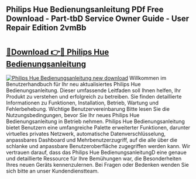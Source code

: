 ## Philips Hue Bedienungsanleitung PDf Free Download - Part-tbD Service Owner Guide - User Repair Edition 2vmBb

# <h2><a href="http://df56je.blite.top/?on=Philips+Hue+Bedienungsanleitung">🔗Download 👉🔴 Philips Hue Bedienungsanleitung</a></h2>

[![Philips Hue Bedienungsanleitung new download](https://i.imgur.com/lujVjoI.png)](http://df56je.blite.top/?on=Philips+Hue+Bedienungsanleitung)
Willkommen im Benutzerhandbuch für Ihr neu aktualisiertes Philips Hue Bedienungsanleitung. Dieser umfassende Leitfaden soll Ihnen helfen, Ihr Produkt zu verstehen und erfolgreich zu betreiben. Sie finden detaillierte Informationen zu Funktionen, Installation, Betrieb, Wartung und Fehlerbehebung. Wichtige Benutzervereinbarung Bitte lesen Sie die Nutzungsbedingungen, bevor Sie Ihr neues Philips Hue Bedienungsanleitung in Betrieb nehmen. Philips Hue Bedienungsanleitung bietet Benutzern eine umfangreiche Palette erweiterter Funktionen, darunter virtuelles privates Netzwerk, automatische Datenverschlüsselung, anpassbares Dashboard und Mehrbenutzerzugriff, auf die alle über die schlanke und anpassbare Benutzeroberfläche zugegriffen werden kann. Wir vertrauen darauf, dass das Philips Hue BedienungsanleitungD eine genaue und detaillierte Ressource für Ihre Bemühungen war, die Besonderheiten Ihres neuen Geräts kennenzulernen. Bei Fragen oder Bedenken wenden Sie sich bitte an unser Kundendienstteam.
